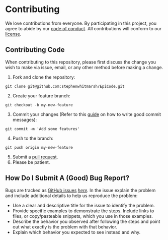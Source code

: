 # Contributing

We love contributions from everyone. By participating in this project, you agree to abide by our [code of conduct](CODE_OF_CONDUCT.md). All contributions will conform to our [license](LICENSE).

## Contributing Code
When contributing to this repository, please first discuss the change you wish to make via issue, email, or any other method before making a change.

1. Fork and clone the repository:
```
git clone git@github.com:stephenwhitmarsh/EpiCode.git
```

2. Create your feature branch:
```
git checkout -b my-new-feature
```

3. Commit your changes (Refer to this [guide](https://chris.beams.io/posts/git-commit/) on how to write good commit messages):
```
git commit -m 'Add some features'
```

4. Push to the branch:
```
git push origin my-new-feature
```

5. Submit a [pull request](https://opensource.com/article/19/7/create-pull-request-github).
6. Please be patient.

## How Do I Submit A (Good) Bug Report?

Bugs are tracked as [GitHub issues](https://guides.github.com/features/issues/) [_here_](https://github.com/stephenwhitmarsh/EpiCode/issues). In the issue explain the problem and include additional details to help us reproduce the problem:

* Use a clear and descriptive title for the issue to identify the problem.
* Provide specific examples to demonstrate the steps. Include links to files, or copy/pasteable snippets, which you use in those examples.
* Describe the behavior you observed after following the steps and point out what exactly is the problem with that behavior.
* Explain which behavior you expected to see instead and why.
